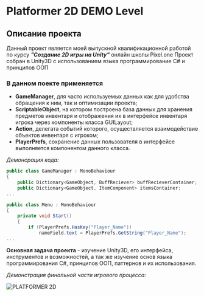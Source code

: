 # Platformer 2D DEMO Level

## Описание проекта

Данный проект является моей выпускной квалификационной работой по курсу 
***"Создание 2D игры на Unity"*** онлайн школы Pixel.one
Проект собран в Unity3D с использованием языка программирование C# и принципов ООП

### В данном поекте применяется
* **GameManager**, для часто используемых данных как для удобства обращения к ним, так и оптимизации проекта;
* **ScriptableObject**, на котором построена база данных для хранения предметов инвентаря и отображения их
в интерфейсе инвентаря игрока через компоненты класса GUILayout;
* **Action**, делегата событий которого, осуществляется взаимодействие объектов инвентаря с игроком;
* **PlayerPrefs**, сохранение данных пользователя в интерфейсе выполняется компонентом данного класса.


*Демонсрация кода:*

```C#
public class GameManager : MonoBehaviour
{
    public Dictionary<GameObject, BuffReciever> buffRecieverContainer;
    public Dictionary<GameObject, ItemComponent> itemsContainer;
...
```

```C#
public class Menu : MonoBehaviour
{
    private void Start()
    {
        if (PlayerPrefs.HasKey("Player_Name"))
            nameField.text = PlayerPrefs.GetString("Player_Name");
...
```


**Основная задача проекта** - изучение Unity3D, его интерфейса, инструментов и возможностей, а так же изучение основ языка программирования С#, принципов ООП, паттернов и их использования.

*Демонстрация финальной части игрового процесса:*

![PLATFORMER 2D](https://github.com/iFEL1x/iFEL1x/blob/main/Resources/Image/Gif/mp4%20to%20GIH(Platformer%202D).gif)

